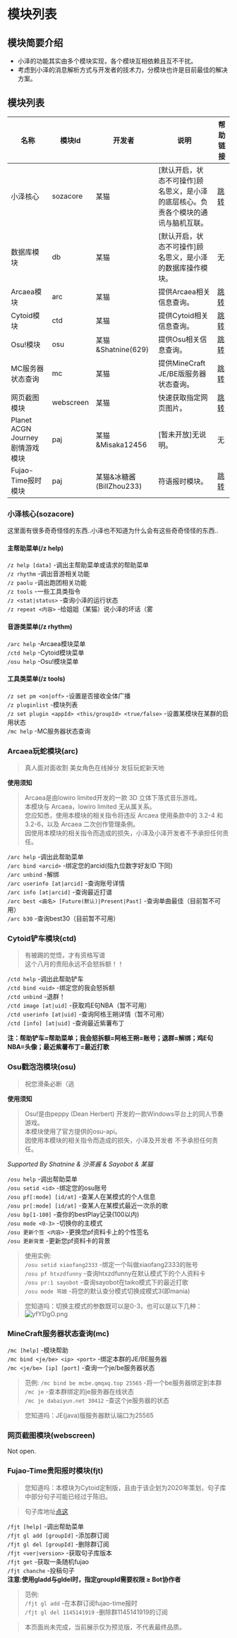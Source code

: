 # 模块列表

## 模块简要介绍
- 小泽的功能其实由多个模块实现，各个模块互相依赖且互不干扰。
- 考虑到小泽的消息解析方式与开发者的技术力，分模块也许是目前最佳的解决方案。  

## 模块列表  

| 名称 | 模块Id | 开发者 | 说明 | 帮助链接 |
|  ----  | ----  | ---- | ---- | ---- |
| 小泽核心 | sozacore | 某猫 | [默认开启，状态不可操作]顾名思义，是小泽的底层核心。负责各个模块的通讯与脑机互联。| [跳转](./plugins?id=小泽核心sozacore) |
| 数据库模块 | db | 某猫 | [默认开启，状态不可操作]顾名思义，是小泽的数据库操作模块。| 无 |
| Arcaea模块 | arc | 某猫 | 提供Arcaea相关信息查询。| [跳转](./plugins?id=arcaea玩蛇模块arc) |
| Cytoid模块 | ctd | 某猫 | 提供Cytoid相关信息查询。| [跳转](./plugins?id=cytoid铲车模块ctd) |
| Osu!模块 | osu | 某猫&Shatnine\(629\) | 提供Osu相关信息查询。 | [跳转](./plugins?id=osu戳泡泡模块osu) |
| MC服务器状态查询 | mc | 某猫 | 提供MineCraft JE/BE版服务器状态查询。| [跳转](./plugins?id=minecraft服务器状态查询mc) |
| 网页截图模块 | webscreen | 某猫 | 快速获取指定网页图片。 | [跳转](./) |
| Planet ACGN Journey 剧情游戏模块 | paj | 某猫&Misaka12456 | [暂未开放]无说明。 | 无 |
| Fujao-Time报时模块 | paj | 某猫&冰糖酱(BillZhou233) | 符语报时模块。 | [跳转](./plugins?id=fujao-time贵阳报时模块fjt) |


### 小泽核心(sozacore)  
这里面有很多奇奇怪怪的东西..小泽也不知道为什么会有这些奇奇怪怪的东西..  
#### 主帮助菜单(/z help)
`/z help [data]` -调出主帮助菜单或请求的帮助菜单  
`/z rhythm` -调出音游相关功能  
`/z paolu` -调出跑团相关功能  
`/z tools` -一些工具类指令  
`/z <stat|status>` -查询小泽的运行状态  
`/z repeat <内容>` -给姐姐（某猫）说小泽的坏话（雾  
#### 音游类菜单(/z rhythm)
`/arc help` -Arcaea模块菜单  
`/ctd help` -Cytoid模块菜单   
`/osu help` -Osu!模块菜单  
#### 工具类菜单(/z tools)  

`/z set pm <on|off>` -设置是否接收全体广播  
`/z pluginlist` -模块列表  
`/z set plugin <appId> <this/groupId> <true/false>` -设置某模块在某群的启用状态  
`/mc help` -MC服务器状态查询  

### Arcaea玩蛇模块(arc)
> 真人面对面收割 美女角色在线掉分 发狂玩蛇新天地  

**使用须知**

> Arcaea是由lowiro limited开发的一款 3D 立体下落式音乐游戏。  
本模块与 Arcaea，lowiro limited 无从属关系。  
您应知悉，使用本模块的相关指令将违反 Arcaea 使用条款中的 3.2-4 和 3.2-6，以及 Arcaea 二次创作管理条例。  
因使用本模块的相关指令而造成的损失，小泽及小泽开发者不予承担任何责任。  

`/arc help` -调出此帮助菜单  
`/arc bind <arcid>` -绑定您的arcid(指九位数字好友ID 下同)  
`/arc unbind` -解绑  
`/arc userinfo [at|arcid]` -查询账号详情  
`/arc info [at|arcid]` -查询最近打谱  
`/arc best <曲名> [Future(默认)|Present|Past]` -查询单曲最佳（目前暂不可用）  
`/arc b30` -查询best30（目前暂不可用）  

### Cytoid铲车模块(ctd)
> 有被踢的觉悟，才有资格写谱   
这个八月的贵阳永远不会怒拆额！！  

`/ctd help` -调出此帮助铲车  
`/ctd bind <uid>` -绑定您的我会怒拆额  
`/ctd unbind` -退群！  
`/ctd image [at|uid]` -获取鸡E句NBA（暂不可用）  
`/ctd userinfo [at|uid]` -查询阿格王朔详情（暂不可用）  
`/ctd [info] [at|uid]` -查询最近紫薯布丁  

**注：帮助铲车=帮助菜单；我会怒拆额=阿格王朔=账号；退群=解绑；鸡E句NBA=头像；最近紫薯布丁=最近打歌**   

### Osu戳泡泡模块(osu)
> 祝您滑条必断（逃  

**使用须知**  

> Osu!是由peppy (Dean Herbert) 开发的一款Windows平台上的同人节奏游戏。  
本模块使用了官方提供的osu-api。  
因使用本模块的相关指令而造成的损失，小泽及开发者 不予承担任何责任。  

*Supported By Shatnine & 沙茶酱 & Sayobot & 某猫*  

`/osu help` -调出帮助菜单  
`/osu setid <id>` -绑定您的osu账号  
`/osu pf[:mode] [id/at]` -查某人在某模式的个人信息  
`/osu pr[:mode] [id/at]` -查某人在某模式最近一次杀的歌  
`/osu bp[1-100]` -查你的bestPlay记录(100以内)  
`/osu mode <0-3>` -切换你的主模式  
`/osu 更新个签 <内容>` -更换您pf资料卡上的个性签名  
`/osu 更新背景` -更新您pf资料卡的背景  

> 使用实例:  
> `/osu setid xiaofang2333` -绑定一个叫做xiaofang2333的账号  
> `/osu pf htxzdfunny` -查询htxzdfunny在默认模式下的个人资料卡  
> `/osu pr:1 sayobot` -查询sayobot在taiko模式下的最近打歌  
> `/osu mode 骂娘` -将您的默认查分模式切换成模式3(即mania)

> 您知道吗：切换主模式的参数既可以是0-3，也可以是以下几种：  
> ![yfYDgO.png](https://s3.ax1x.com/2021/02/19/yfYDgO.png)


### MineCraft服务器状态查询(mc)  

`/mc [help]` -模块帮助  
`/mc bind <je/be> <ip> <port>`  -绑定本群的JE/BE服务器  
`/mc <je/be> [ip] [port]` -查询一个je/be服务器状态  

> 范例:
> `/mc bind be mcbe.qmqaq.top 25565` -将一个be服务器绑定到本群  
> `/mc je` -查本群绑定的je服务器在线状态  
> `/mc je dabaiyun.net 30412` -查这个je服务器的状态  

> 您知道吗：JE(java)版服务器默认端口为25565  

### 网页截图模块(webscreen)  
Not open.

### Fujao-Time贵阳报时模块(fjt)  
> 您知道吗：本模块为Cytoid定制版，且由于该企划为2020年策划，句子库中部分句子可能已经过于陈旧。  

> 句子库地址[点这](https://github.com/fujao-time/fujaoese-hitokoto)

`/fjt [help]` -调出帮助菜单  
`/fjt gl add [groupId]` -添加群订阅  
`/fjt gl del [groupId]` -删除群订阅  
`/fjt <ver|version>` -获取句子库版本  
`/fjt get` -获取一条随机fujao  
`/fjt chanche` -投稿句子  
**注意:使用gladd与gldel时，指定groupId需要权限 ≥ Bot协作者**
> 范例:  
> `/fjt gl add` -在本群订阅fujao-time报时  
> `/fjt gl del 1145141919` -删除群1145141919的订阅  


> 本页面尚未完成，当前展示仅为预览版，不代表最终品质。
